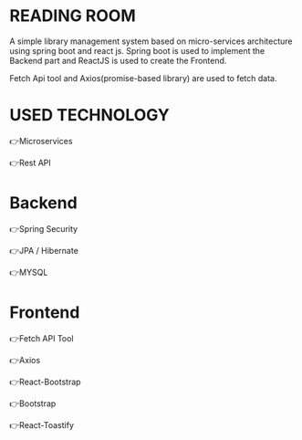 # READING ROOM

A simple library management system based on micro-services architecture using spring boot and react js. Spring boot is used to implement the Backend part and ReactJS is used to create the Frontend.

Fetch Api tool and Axios(promise-based library) are used to fetch data.

# USED TECHNOLOGY

👉Microservices

👉Rest API


# Backend

👉Spring Security

👉JPA / Hibernate

👉MYSQL


# Frontend

👉Fetch API Tool

👉Axios

👉React-Bootstrap

👉Bootstrap

👉React-Toastify
